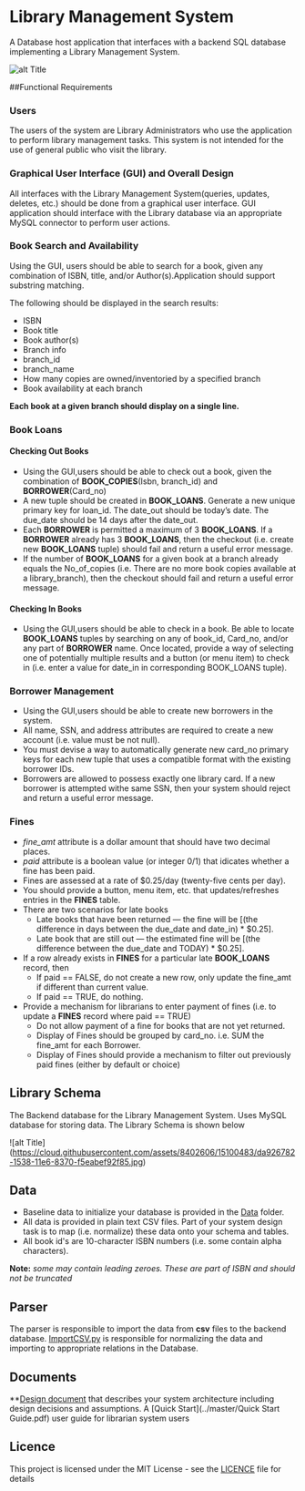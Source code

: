 # Library Management System

A Database host application that interfaces with a backend SQL database implementing a Library Management System.

![alt Title](https://cloud.githubusercontent.com/assets/8402606/15100480/b4ebeed6-1538-11e6-9216-0aed23f1499d.jpg)

##Functional Requirements

### Users 

The users of the system are Library Administrators who use the application to perform library management tasks. This system is not intended for the use of general public who visit the library. 

### Graphical User Interface (GUI) and Overall Design

All interfaces with the Library Management System(queries, updates, deletes, etc.) should be done from a graphical user interface. GUI application should interface with the Library database via an appropriate MySQL connector to perform user actions. 

### Book Search and Availability

Using the GUI, users should be able to search for a book, given any combination of ISBN, title, and/or Author(s).Application should support substring matching. 

The following should be displayed in the search results:
 * ISBN
 * Book title
 * Book author(s) 
 * Branch info
 * branch_id
 * branch_name
 * How many copies are owned/inventoried by a specified branch
 * Book availability at each branch

 **Each book at a given branch should display on a single line.**
 
### Book Loans 

#### Checking Out Books

 * Using the GUI,users should be able to check out a book, given the combination of **BOOK_COPIES**(Isbn, branch_id) and **BORROWER**(Card_no)
 * A new tuple should be created in **BOOK_LOANS**. Generate a new unique primary key for loan_id. The date_out should be today’s date. The due_date should be 14 days after the date_out.
 * Each **BORROWER** is permitted a maximum of 3 **BOOK_LOANS**. If a **BORROWER** already has 3 **BOOK_LOANS**, then the checkout (i.e. create new **BOOK_LOANS** tuple)
 should fail and return a useful error message.
 * If the number of **BOOK_LOANS** for a given book at a branch already equals the No_of_copies (i.e. There are no more book copies available at a library_branch), then the checkout should fail and return a useful error message.

#### Checking In Books

 * Using the GUI,users should be able to check in a book. Be able to locate **BOOK_LOANS** tuples by searching on any of book_id, Card_no, and/or any part of **BORROWER** name. Once located, provide a way of selecting one of potentially multiple results and a button (or menu item) to check in (i.e. enter a value for date_in in corresponding BOOK_LOANS tuple).

### Borrower Management

 * Using the GUI,users should be able to create new borrowers in the system.
 * All name, SSN, and address attributes are required to create a new account (i.e. value must be not null).
 * You must devise a way to automatically generate new card_no primary keys for each new tuple that uses a compatible format with the existing borrower IDs.
 * Borrowers are allowed to possess exactly one library card. If a new borrower is attempted withe same SSN, then your system should reject and return a useful error message.

### Fines

 * _fine_amt_ attribute is a dollar amount that should have two decimal places.
 * _paid_ attribute is a boolean value (or integer 0/1) that idicates whether a fine has been paid.
 * Fines are assessed at a rate of $0.25/day (twenty-five cents per day).
 * You should provide a button, menu item, etc. that updates/refreshes entries in the **FINES** table.
 * There are two scenarios for late books
	 - Late books that have been returned — the fine will be [(the difference in days between the due_date and date_in) * $0.25].
	 - Late book that are still out — the estimated fine will be [(the difference between the due_date and TODAY) * $0.25].
 * If a row already exists in **FINES** for a particular late **BOOK_LOANS** record, then
	 - If paid == FALSE, do not create a new row, only update the fine_amt if different than current value.
	 - If paid == TRUE, do nothing.
 * Provide a mechanism for librarians to enter payment of fines (i.e. to update a **FINES** record where paid == TRUE)
	 - Do not allow payment of a fine for books that are not yet returned.
	 - Display of Fines should be grouped by card_no. i.e. SUM the fine_amt for each Borrower.
	 - Display of Fines should provide a mechanism to filter out previously paid fines (either by default or choice)

## Library Schema 

The Backend database for the Library Management System. Uses MySQL database for storing data. The Library Schema is shown below

![alt Title] (https://cloud.githubusercontent.com/assets/8402606/15100483/da926782-1538-11e6-8370-f5eabef92f85.jpg)

## Data 

 * Baseline data to initialize your database is provided in the [Data](../master/Data) folder.
 * All data is provided in plain text CSV files. Part of your system design task is to map (i.e. normalize) these data onto your schema and tables.
 * All book id's are 10-character ISBN numbers (i.e. some contain alpha characters). 
 
 **Note:** _some may contain leading zeroes. These are part of ISBN and should not be truncated_

## Parser 

The parser is responsible to import the data from **csv** files to the backend database. [ImportCSV.py](../master/ImportCSV.py) is responsible for normalizing the data and importing to appropriate relations in the Database. 

## Documents
 
**[Design document](../master/Design.pdf) that describes your system architecture including design decisions and assumptions. 
 A [Quick Start](../master/Quick Start Guide.pdf) user guide for librarian system users 

## Licence 

This project is licensed under the MIT License - see the [LICENCE](../master/LICENSE) file for details
 
